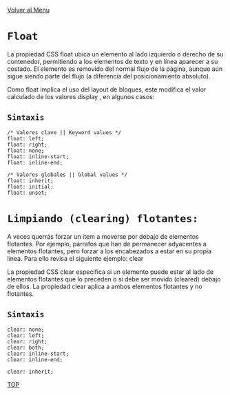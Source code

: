 [Volver al Menu](../root.md)

# `Float`

La propiedad CSS float ubica un elemento al lado izquierdo o derecho de su contenedor, permitiendo a los elementos de texto y en línea aparecer a su costado. El elemento es removido del normal flujo de la página, aunque aún sigue siendo parte del flujo (a diferencia del posicionamiento absoluto).

Como float implica el uso del layout de bloques, este modifica el valor calculado de los valores display , en algunos casos:

## `Sintaxis`

```
/* Valores clave || Keyword values */
float: left;
float: right;
float: none;
float: inline-start;
float: inline-end;

/* Valores globales || Global values */
float: inherit;
float: initial;
float: unset;
```

# `Limpiando (clearing) flotantes:`

A veces querrás forzar un item a moverse por debajo de elementos flotantes. Por ejemplo, párrafos que han de permanecer adyacentes a elementos flotantes, pero forzar a los encabezados a estar en su propia línea. Para ello revisa el siguiente ejemplo: clear

La propiedad CSS clear especifica si un elemento puede estar al lado de elementos flotantes que lo preceden o si debe ser movido (cleared) debajo de ellos. La propiedad clear aplica a ambos elementos flotantes y no flotantes.

## `Sintaxis`

```
clear: none;
clear: left;
clear: right;
clear: both;
clear: inline-start;
clear: inline-end;

clear: inherit;
```

[TOP](#float)